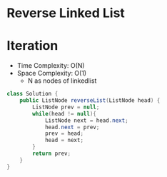 # Reverse Linked List

# Iteration

- Time Complexity: O(N)
- Space Complexity: O(1)
  - N as nodes of linkedlist

```java
class Solution {
    public ListNode reverseList(ListNode head) {
        ListNode prev = null;
        while(head != null){
            ListNode next = head.next;
            head.next = prev;
            prev = head;
            head = next;
        }
        return prev;
    }
}
```
